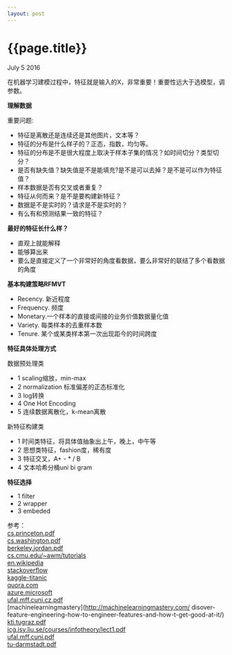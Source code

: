 ```yaml
---
layout: post
---
```


{{page.title}}
====
<p class="meta">July 5 2016</p>

在机器学习建模过程中，特征就是输入的X，非常重要！重要性远大于选模型，调参数。

**理解数据**

重要问题:  
 - 特征是离散还是连续还是其他图片，文本等？    
 - 特征的分布是什么样子的？正态，指数，均匀等。    
 - 特征的分布是不是很大程度上取决于样本子集的情况？如时间切分？类型切分？    
 - 是否有缺失值？缺失值是不是能填充?是不是可以去掉？是不是可以作为特征值？  
 - 样本数据是否有交叉或者重复？  
 - 特征从何而来？是不是要构建新特征？  
 - 数据是不是实时的？请求是不是实时的？  
 - 有么有和预测结果一致的特征？  

**最好的特征长什么样？**   

 - 直观上就能解释  
 - 能够算出来  
 - 要么是直接定义了一个非常好的角度看数据，要么非常好的联结了多个看数据的角度  

**基本构建策略RFMVT**  

 - Recency. 新近程度  
 - Frequency. 频度  
 - Monetary.一个样本的直接或间接的业务价值数据量化值  
 - Variety. 每类样本的去重样本数  
 - Tenure. 某个或某类样本第一次出现距今的时间跨度  

**特征具体处理方式**  

   数据预处理类  
   
   - 1 scaling缩放，min-max  
   - 2 normalization 标准偏差的正态标准化  
   - 3 log转换    
   - 4 One Hot Encoding  
   - 5 连续数据离散化，k-mean离散  
  
  新特征构建类  

   - 1 时间类特征，将具体值抽象出上午，晚上，中午等
   - 2 思想类特征，fashion度，稀有度
   - 3 特征交叉，A+ - \* / B
   - 4 文本哈希分桶uni bi gram
    
**特征选择**  

   - 1 filter  
   - 2 wrapper  
   - 3 embeded  

参考：  
 [cs.princeton.pdf](http://www.cs.princeton.edu/courses/archive/spring10/cos424/slides/18-feat.pdf)  
 [cs.washington.pdf](http://homes.cs.washington.edu/~pedrod/papers/cacm12.pdf)  
 [berkeley.jordan.pdf](https://people.eecs.berkeley.edu/~jordan/courses/294-fall09/lectures/feature/slides.pdf)  
 [cs.cmu.edu/~awm/tutorials](http://www.cs.cmu.edu/~awm/tutorials)  
 [en.wikipedia](https://en.wikipedia.org/wiki/Feature_engineering)  
 [stackoverflow](http://stackoverflow.com/questions/2674430/how-to-engineer-features-for-machine-learning)  
 [kaggle-titanic](http://trevorstephens.com/kaggle-titanic-tutorial/r-part-4-feature-engineering/)  
 [quora.com](https://www.quora.com/What-are-some-best-practices-in-Feature-Engineering)  
 [azure.microsoft](https://azure.microsoft.com/en-us/documentation/articles/machine-learning-feature-selection-and-engineering/)  
 [ufal.mff.cuni.cz.pdf](https://ufal.mff.cuni.cz/~zabokrtsky/courses/npfl104/html/feature_engineering.pdf)  
 [machinelearningmastery](http://machinelearningmastery.com/ disover-feature-engineering-how-to-engineer-features-and-how-t-get-good-at-it/)  
 [kti.tugraz.pdf](http://kti.tugraz.at/staff/denis/courses/kddm1/fatureengineering.pdf)  
 [icg.isy.liu.se/courses/infotheory/lect1.pdf](http://www.icg.isy.li.se/courses/infotheory/lect1.pdf)  
 [ufal.mff.cuni.pdf](http://umff.cuni.cz/~zabokrtsky/courses/npfl104/html/feature_engineering.pdf)     
 [tu-darmstadt.pdf](http://www.ke.tu-darmstadt.de/lehre/archiv/ss06/web-mining/wm-features.pdf)  
